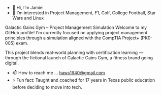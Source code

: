 - 👋 Hi, I’m Jamie
- 👀 I’m interested in Project Management, F1, Golf, College Football, Star Wars and Linux

Galactic Gains Gym – Project Management Simulation
Welcome to my GitHub profile! I'm currently focused on applying project management principles through a simulation aligned with the CompTIA Project+ (PK0-005) exam.

This project blends real-world planning with certification learning — through the fictional launch of Galactic Gains Gym, a fitness brand going digital.
- 📫 How to reach me ... haws1640@gmail.com
- ⚡ Fun fact: Taught and coached for 17 years in Texas public education before deciding to move into tech.

<!---
JME16/JME16 is a ✨ special ✨ repository because its `README.md` (this file) appears on your GitHub profile.
You can click the Preview link to take a look at your changes.
--->
